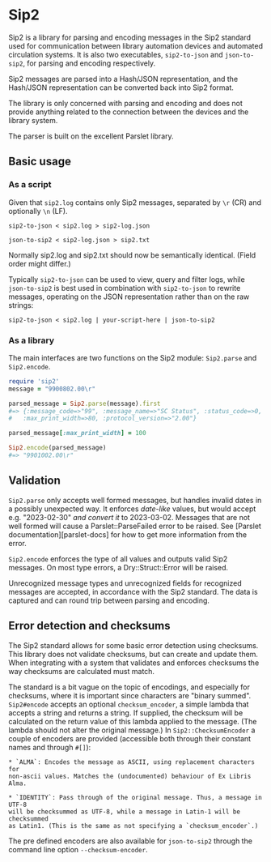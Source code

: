 # Sip2

Sip2 is a library for parsing and encoding messages in the Sip2 standard used
for communication between library automation devices and automated circulation
systems. It is also two executables, `sip2-to-json` and `json-to-sip2`, for
parsing and encoding respectively.

Sip2 messages are parsed into a Hash/JSON representation, and the
Hash/JSON representation can be converted back into Sip2 format.

The library is only concerned with parsing and encoding and does not provide
anything related to the connection between the devices and the library system.

The parser is built on the excellent Parslet library.

## Basic usage

### As a script

Given that `sip2.log` contains only Sip2 messages, separated by `\r` (CR) and
optionally `\n` (LF).

```
sip2-to-json < sip2.log > sip2-log.json

json-to-sip2 < sip2-log.json > sip2.txt
```

Normally sip2.log and sip2.txt should now be semantically identical. (Field
order might differ.)

Typically `sip2-to-json` can be used to view, query and filter logs, while
`json-to-sip2` is best used in combination with `sip2-to-json` to rewrite
messages, operating on the JSON representation rather than on the raw strings:

```
sip2-to-json < sip2.log | your-script-here | json-to-sip2
```

### As a library

The main interfaces are two functions on the Sip2 module: `Sip2.parse` and
`Sip2.encode`.

```ruby
require 'sip2'
message = "9900802.00\r"

parsed_message = Sip2.parse(message).first
#=> {:message_code=>"99", :message_name=>"SC Status", :status_code=>0,
#   :max_print_width=>80, :protocol_version=>"2.00"}

parsed_message[:max_print_width] = 100

Sip2.encode(parsed_message)
#=> "9901002.00\r"
```

## Validation

`Sip2.parse` only accepts well formed messages, but handles invalid dates in a
possibly unexpected way. It enforces *date-like* values, but would accept e.g.
"2023-02-30" *and convert it* to 2023-03-02. Messages that are not well formed
will cause a Parslet::ParseFailed error to be raised. See [Parslet
documentation][parslet-docs] for how to get more information from the error.

`Sip2.encode` enforces the type of all values and outputs valid Sip2
messages. On most type errors, a Dry::Struct::Error will be raised.

Unrecognized message types and unrecognized fields for recognized messages are
accepted, in accordance with the Sip2 standard. The data is captured and can
round trip between parsing and encoding.

## Error detection and checksums

The Sip2 standard allows for some basic error detection using checksums. This
library does not validate checksums, but can create and update them.
When integrating with a system that validates and enforces checksums the way
checksums are calculated must match.

The standard is a bit vague on the topic of encodings, and especially for
checksums, where it is important since characters are "binary summed".
`Sip2#encode` accepts an optional `checksum_encoder`, a simple lambda that
accepts a string and returns a string. If supplied, the checksum will be
calculated on the return value of this lambda applied to the message. (The
lambda should not alter the original message.) In `Sip2::ChecksumEncoder` a
couple of encoders are provided (accessible both through their constant names
and through `#[]`):

    * `ALMA`: Encodes the message as ASCII, using replacement characters for
    non-ascii values. Matches the (undocumented) behaviour of Ex Libris Alma.

    * `IDENTITY`: Pass through of the original message. Thus, a message in UTF-8
    will be checksummed as UTF-8, while a message in Latin-1 will be checksummed
    as Latin1. (This is the same as not specifying a `checksum_encoder`.)

The pre defined encoders are also available for `json-to-sip2` through the
command line option `--checksum-encoder`.
